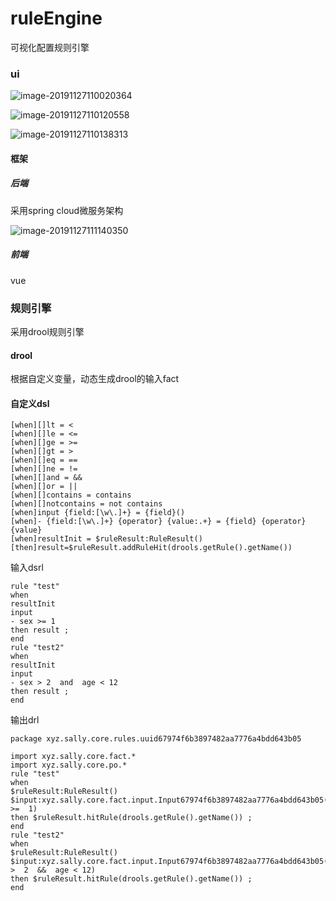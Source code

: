 # ruleEngine

可视化配置规则引擎

### ui

![image-20191127110020364](https://github.com/garydai/ruleEngine/blob/master/image-20191127110020364.png)

![image-20191127110120558](https://github.com/garydai/ruleEngine/blob/raw/master/image-20191127110120558.png)

![image-20191127110138313](https://github.com/garydai/ruleEngine/blob/raw/master/image-20191127110138313.png)

#### 框架

##### 后端

采用spring cloud微服务架构

  ![image-20191127111140350](https://github.com/garydai/ruleEngine/blob/master/image-20191127111140350.png)

##### 前端

vue

### 规则引擎

采用drool规则引擎

#### drool

根据自定义变量，动态生成drool的输入fact

#### 自定义dsl

```
[when][]lt = <
[when][]le = <=
[when][]ge = >=
[when][]gt = >
[when][]eq = ==
[when][]ne = !=
[when][]and = &&
[when][]or = ||
[when][]contains = contains
[when][]notcontains = not contains
[when]input {field:[\w\.]+} = {field}()
[when]- {field:[\w\.]+} {operator} {value:.+} = {field} {operator} {value}
[when]resultInit = $ruleResult:RuleResult()
[then]result=$ruleResult.addRuleHit(drools.getRule().getName())
```

输入dsrl

```
rule "test" 
when 
resultInit 
input 
- sex >= 1 
then result ;
end
rule "test2" 
when 
resultInit 
input 
- sex > 2  and  age < 12 
then result ;
end

```

输出drl

```
package xyz.sally.core.rules.uuid67974f6b3897482aa7776a4bdd643b05

import xyz.sally.core.fact.*
import xyz.sally.core.po.*
rule "test" 
when 
$ruleResult:RuleResult() 
$input:xyz.sally.core.fact.input.Input67974f6b3897482aa7776a4bdd643b05(sex  >=  1) 
then $ruleResult.hitRule(drools.getRule().getName()) ;
end
rule "test2" 
when 
$ruleResult:RuleResult() 
$input:xyz.sally.core.fact.input.Input67974f6b3897482aa7776a4bdd643b05(sex  >  2  &&  age < 12) 
then $ruleResult.hitRule(drools.getRule().getName()) ;
end

```





